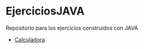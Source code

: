 # EjerciciosJAVA
Repositorio para los ejercicios construidos con JAVA

* [Calculadora]([https://pages.github.com/](https://github.com/E7OY/EjerciciosJAVA/tree/main/Calculadora)https://github.com/E7OY/EjerciciosJAVA/tree/main/Calculadora)
